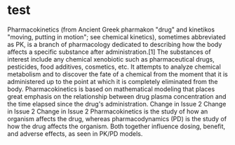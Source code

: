 # test

Pharmacokinetics (from Ancient Greek pharmakon "drug" and kinetikos "moving, putting in motion"; see chemical kinetics), sometimes abbreviated as PK, is a branch of pharmacology dedicated to describing how the body affects a specific substance after administration.[1] 
The substances of interest include any chemical xenobiotic such as pharmaceutical drugs, pesticides, food additives, cosmetics, etc. 
It attempts to analyze chemical metabolism and to discover the fate of a chemical from the moment that it is administered up to the point at which it is completely eliminated from the body.
Pharmacokinetics is based on mathematical modeling that places great emphasis on the relationship between drug plasma concentration and the time elapsed since the drug's administration. 
Change in Issue 2
Change in Issue 2
Change in Issue 2
Pharmacokinetics is the study of how an organism affects the drug, whereas pharmacodynamics (PD) is the study of how the drug affects the organism. 
Both together influence dosing, benefit, and adverse effects, as seen in PK/PD models.



